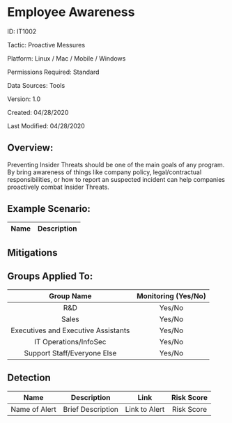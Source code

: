 # **Employee Awareness**

ID: IT1002

Tactic: Proactive Messures

Platform: Linux / Mac / Mobile / Windows

Permissions Required: Standard

Data Sources: Tools

Version: 1.0

Created: 04/28/2020

Last Modified: 04/28/2020


## **Overview:**
Preventing Insider Threats should be one of the main goals of any program. By bring awareness of things like company policy, legal/contractual responsibilities, or how to report an suspected incident can help companies proactively combat Insider Threats.


## **Example Scenario:**
| Name | Description |
| :---:| :---:|
  

## **Mitigations**




## **Groups Applied To:**
| Group Name | Monitoring (Yes/No) |
| :---: | :---:|
| R&D	| Yes/No |
| Sales | Yes/No |
| Executives and Executive Assistants |	Yes/No |
| IT Operations/InfoSec	| Yes/No |
|Support Staff/Everyone Else | Yes/No|

## **Detection**
| Name | Description | Link | Risk Score |
| :---: | :---:|:---: | :---:|
| Name of Alert | Brief Description | Link to Alert | Risk Score|  





